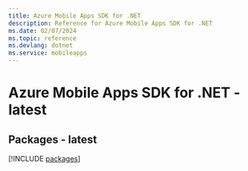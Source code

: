 ```yaml
---
title: Azure Mobile Apps SDK for .NET
description: Reference for Azure Mobile Apps SDK for .NET
ms.date: 02/07/2024
ms.topic: reference
ms.devlang: dotnet
ms.service: mobileapps
---
```

# Azure Mobile Apps SDK for .NET - latest
## Packages - latest
[!INCLUDE [packages](mobile-apps-index.md)]